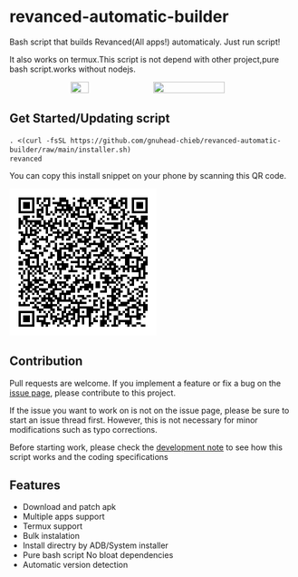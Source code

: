 # revanced-automatic-builder

Bash script that builds Revanced(All apps!) automaticaly. Just run script!

It also works on termux.This script is not depend with other project,pure bash script.works without nodejs.

<div align="center">
<img src="https://user-images.githubusercontent.com/41156994/184480216-d750c7f2-4a0e-42fe-8dda-1a90466e65a0.png" width="25%" height="40%" align="center"/>
<img src="https://user-images.githubusercontent.com/41156994/183309460-76a3b7bd-2fea-4195-8ad9-e58c77eeb9ce.png" width="50%" height="50%" align="center"/>
</div>

## Get Started/Updating script

```shell
. <(curl -fsSL https://github.com/gnuhead-chieb/revanced-automatic-builder/raw/main/installer.sh)
revanced
```
You can copy this install snippet on your phone by scanning this QR code.

<img src="https://github.com/gnuhead-chieb/revanced-automatic-builder/blob/aapt2/revanced_qr.png?raw=true"/>

## Contribution

Pull requests are welcome. If you implement a feature or fix a bug on the [issue page](https://github.com/gnuhead-chieb/revanced-automatic-builder/issues), please contribute to this project.

If the issue you want to work on is not on the issue page, please be sure to start an issue thread first. However, this is not necessary for minor modifications such as typo corrections.

Before starting work, please check the [development note](https://github.com/gnuhead-chieb/revanced-automatic-builder/blob/main/HACKING.md) to see how this script works and the coding specifications

## Features

* Download and patch apk
* Multiple apps support
* Termux support
* Bulk instalation
* Install directry by ADB/System installer
* Pure bash script No bloat dependencies
* Automatic version detection

